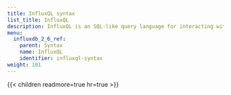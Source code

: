 ```yaml
---
title: InfluxQL syntax
list_title: InfluxQL
description: InfluxQL is an SQL-like query language for interacting with data in InfluxDB.
menu:
  influxdb_2_6_ref:
    parent: Syntax
    name: InfluxQL
    identifier: influxql-syntax
weight: 101
---
```


{{< children readmore=true hr=true >}}

